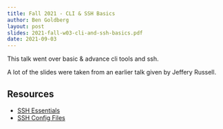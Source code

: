 ```yaml
---
title: Fall 2021 - CLI & SSH Basics
author: Ben Goldberg
layout: post
slides: 2021-fall-w03-cli-and-ssh-basics.pdf
date: 2021-09-03
---
```


This talk went over basic & advance cli tools and ssh.

A lot of the slides were taken from an earlier talk given by Jeffery Russell.

## Resources

- [SSH Essentials](https://www.digitalocean.com/community/tutorials/ssh-essentials-working-with-ssh-servers-clients-and-keys)
- [SSH Config Files](https://linuxize.com/post/using-the-ssh-config-file/)
